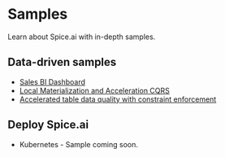 # Samples

Learn about Spice.ai with in-depth samples.

## Data-driven samples

- [Sales BI Dashboard](sales-bi/README.md)
- [Local Materialization and Acceleration CQRS](acceleration/README.md)
- [Accelerated table data quality with constraint enforcement](constraints/README.md)

## Deploy Spice.ai

- Kubernetes - Sample coming soon.
